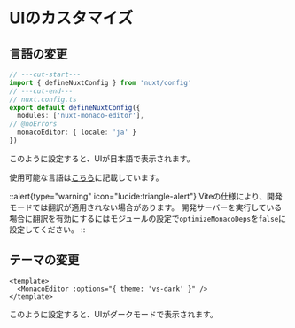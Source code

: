 # UIのカスタマイズ
## 言語の変更
```ts twoslash
// ---cut-start---
import { defineNuxtConfig } from 'nuxt/config'
// ---cut-end---
// nuxt.config.ts
export default defineNuxtConfig({
  modules: ['nuxt-monaco-editor'],
// @noErrors
  monacoEditor: { locale: 'ja' }
})
```
このように設定すると、UIが日本語で表示されます。

使用可能な言語は[こちら](configuration#locale)に記載しています。

::alert{type="warning" icon="lucide:triangle-alert"}
Viteの仕様により、開発モードでは翻訳が適用されない場合があります。
開発サーバーを実行している場合に翻訳を有効にするにはモジュールの設定で`optimizeMonacoDeps`を`false`に設定してください。
::

## テーマの変更
```vue
<template>
  <MonacoEditor :options="{ theme: 'vs-dark' }" />
</template>
```
このように設定すると、UIがダークモードで表示されます。
